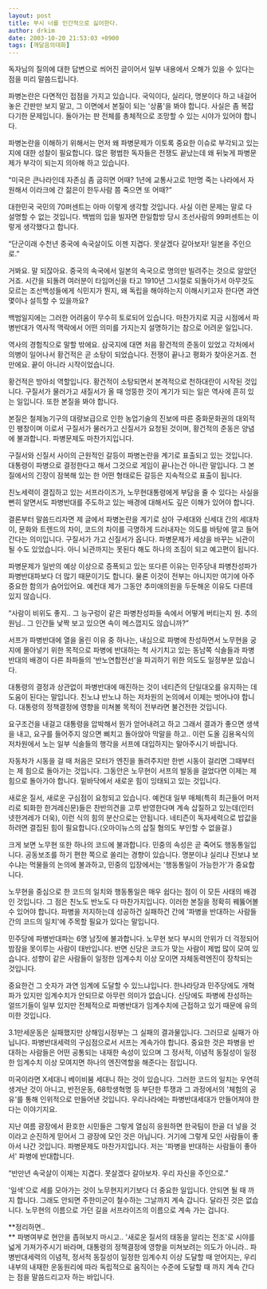 ```yaml
---
layout: post
title: 부시 너를 인간적으로 싫어한다.
author: drkim
date: 2003-10-20 21:53:03 +0900
tags: [깨달음의대화]
---
```

독자님의 질의에 대한 답변으로 씌어진 글이어서 일부 내용에서 오해가 있을 수 있다는 점을 미리 말씀드립니다. 

파병논란은 다면적인 접점을 가지고 있습니다. 국익이다, 실리다, 명분이다 하고 내걸어놓은 간판만 보지 말고, 그 이면에서 본질이 되는 '상품'을 봐야 합니다. 사실은 좀 복잡다기한 문제입니다. 돌아가는 판 전체를 총체적으로 조망할 수 있는 시야가 있어야 합니다. 

파병논란을 이해하기 위해서는 먼저 왜 파병문제가 이토록 중요한 이슈로 부각되고 있는지에 대한 성찰이 필요합니다. 많은 평범한 독자들은 전쟁도 끝났는데 왜 뒤늦게 파병문제가 부각이 되는지 의아해 하고 있습니다. 

“미국은 큰나라인데 자존심 좀 굽히면 어때? 1년에 교통사고로 1만명 죽는 나라에서 자원해서 이라크에 간 젊은이 한두사람 쯤 죽으면 또 어때?” 

대한민국 국민의 70퍼센트는 아마 이렇게 생각할 것입니다. 사실 이런 문제는 말로 다 설명할 수 없는 것입니다. 백범의 입을 빌자면 한일합방 당시 조선사람의 99퍼센트는 이렇게 생각했다고 합니다. 

“단군이래 수천년 중국에 속국살이도 이젠 지겹다. 못살겠다 갈아보자! 일본을 주인으로.” 

거봐요. 말 되잖아요. 중국의 속국에서 일본의 속국으로 명의만 빌려주는 것으로 알았던 거죠. 시간을 되돌려 여러분이 타임머신을 타고 1910년 그시절로 되돌아가서 아무것도 모르는 조선백성들에게 식민지가 뭔지, 왜 독립을 해야하는지 이해시키고자 한다면 과연 몇이나 설득할 수 있을까요? 

백범일지에는 그러한 어려움이 무수히 토로되어 있습니다. 마찬가지로 지금 시점에서 파병반대가 역사적 맥락에서 어떤 의미를 가지는지 설명하기는 참으로 어려운 일입니다. 

역사의 경험칙으로 말할 밖에요. 삼국지에 대면 처음 황건적의 준동이 있었고 각처에서 의병이 일어나서 황건적은 곧 소탕이 되었습니다. 전쟁이 끝나고 평화가 찾아온거죠. 천만에요. 끝이 아니라 시작이었습니다. 

황건적은 방아쇠 역할입니다. 황건적이 소탕되면서 본격적으로 천하대란이 시작된 것입니다. 구질서가 물러가고 새질서가 올 때 엉뚱한 것이 계기가 되는 일은 역사에 흔히 있는 일입니다. 또한 본질을 봐야 합니다. 

본질은 철제농기구의 대량보급으로 인한 농업기술의 진보에 따른 중화문화권의 대외적인 팽창이며 이로서 구질서가 물러가고 신질서가 요청된 것이며, 황건적의 준동은 양념에 불과합니다. 파병문제도 마찬가지입니다. 

구질서와 신질서 사이의 근원적인 갈등이 파병논란을 계기로 표출되고 있는 것입니다. 대통령이 파병으로 결정한다고 해서 그것으로 게임이 끝나는건 아니란 말입니다. 그 본질에서의 긴장이 잠복해 있는 한 어떤 형태로든 갈등은 지속적으로 표출이 됩니다. 

친노세력이 결집하고 있는 서프라이즈가, 노무현대통령에게 부담을 줄 수 있다는 사실을 뻔히 알면서도 파병반대를 주도하고 있는 배경에 대해서도 깊은 이해가 있어야 합니다. 

결론부터 말씀드리자면 제 글에서 파병논란을 계기로 삼아 구세대와 신세대 간의 세대차이, 문화와 트렌드의 차이, 코드의 차이를 극명하게 드러내자는 의도를 바탕에 깔고 들어간다는 의미입니다. 구질서가 가고 신질서가 옵니다. 파병문제가 세상을 바꾸는 뇌관이 될 수도 있었습니다. 아니 뇌관까지는 못된다 해도 하나의 조짐이 되고 예고편이 됩니다. 

파병문제가 일반의 예상 이상으로 증폭되고 있는 또다른 이유는 민주당내 파병찬성파가 파병반대파보다 더 많기 때문이기도 합니다. 물론 이것이 전부는 아니지만 여기에 아주 중요한 함의가 숨어있어요. 예컨대 제가 그동안 추미애의원을 두둔해온 이유도 다른데 있지 않습니다. 

“사람이 비위도 좋지.. 그 능구렁이 같은 파병찬성파들 속에서 어떻게 버티는지 원. 추의원님.. 그 인간들 낯짝 보고 있으면 속이 메스껍지도 않습니까?”

서프가 파병반대에 열을 올린 이유 중 하나는, 내심으로 파병에 찬성하면서 노무현을 궁지에 몰아넣기 위한 목적으로 파병에 반대하는 척 사기치고 있는 동남쪽 식솔들과 파병반대의 배경이 다른 좌파들의 '반노연합전선'을 파괴하기 위한 의도도 일정부분 있습니다. 

대통령의 결정과 상관없이 파병반대에 매진하는 것이 네티즌의 단일대오를 유지하는 데 도움이 된다는 말입니다. 친노냐 반노냐 하는 저차원의 논의에서 이제는 벗어나야 합니다. 대통령의 정책결정에 영향을 미쳐볼 목적이 전부라면 불건전한 것입니다. 

요구조건을 내걸고 대통령을 압박해서 뭔가 얻어내려고 하고 그래서 결과가 좋으면 생색을 내고, 요구를 들어주지 않으면 삐치고 돌아앉아 막말을 하고.. 이런 도올 김용옥식의 저차원에서 노는 일부 식솔들의 행각을 서프에 대입하지는 말아주시기 바랍니다. 

자동차가 시동을 걸 때 처음은 모터가 엔진을 돌려주지만 한번 시동이 걸리면 그때부터는 제 힘으로 돌아가는 것입니다. 그동안은 노무현이 서프의 발동을 걸었다면 이제는 제 힘으로 돌아가야 합니다. 밑바닥에서 새로운 힘이 잉태되고 있는 것입니다. 

새로운 질서, 새로운 구심점이 요청되고 있습니다. 예컨대 일부 매체(특히 최근들어 머저리로 퇴화한 한겨레신문)들은 찬반의견을 고루 반영한다며 계속 삽질하고 있는데(인터넷한겨레가 더욱), 이런 식의 힘의 분산으로는 안됩니다. 네티즌이 독자세력으로 밥값을 하려면 결집된 힘이 필요합니다.(오마이뉴스의 삽질 혐의도 부인할 수 없을걸.) 

크게 보면 노무현 또한 하나의 코드에 불과합니다. 민중의 속성은 곧 죽어도 행동통일입니다. 공동보조를 하기 편한 쪽으로 쏠리는 경향이 있습니다. 명분이냐 실리냐 진보냐 보수냐는 먹물들의 논의에 불과하고, 민중의 입장에서는 '행동통일이 가능한가'가 중요합니다. 

노무현을 중심으로 한 코드의 일치와 행동통일은 매우 쉽다는 점이 이 모든 사태의 배경인 것입니다. 그 점은 친노도 반노도 다 마찬가지입니다. 이러한 본질을 정확히 꿰뚫어볼 수 있어야 합니다. 파병을 저지하는데 성공하건 실패하건 간에 '파병을 반대하는 사람들 간의 코드의 일치'에 주목할 필요가 있다는 말입니다. 

민주당에 파병반대파는 6명 남짓에 불과합니다. 노무현 보다 부시의 안위가 더 걱정되어 밤잠을 못이루는 사람이 태반입니다. 반면 신당은 코드가 맞는 사람이 제법 많이 모여 있습니다. 성향이 같은 사람들이 일정한 임계수치 이상 모이면 자체동력엔진이 장착되는 것입니다. 

중요한건 그 숫자가 과연 임계에 도달할 수 있느냐입니다. 한나라당과 민주당에도 개혁파가 있지만 임계수치가 안되므로 아무런 의미가 없습니다. 신당에도 파병에 찬성하는 얼뜨기들이 일부 있지만 전체적으로 파병반대가 임계수치에 근접하고 있기 때문에 유의미한 것입니다. 

3.1만세운동은 실패했지만 상해임시정부는 그 실패의 결과물입니다. 그러므로 실패가 아닙니다. 파병반대세력의 구심점으로서 서프는 계속가야 합니다. 중요한 것은 파병을 반대하는 사람들은 어떤 공통되는 내재한 속성이 있으며 그 정서적, 이념적 동질성이 일정한 임계수치 이상 모여지면 하나의 엔진역할을 해준다는 점입니다. 

미국이라면 X세대니 베이비붐 세대니 하는 것이 있습니다. 그러한 코드의 일치는 우연히 생겨난 것이 아니고, 반전운동, 68학생혁명 등 부단한 투쟁과 그 과정에서의 '체험의 공유'를 통해 인위적으로 만들어낸 것입니다. 우리나라에는 파병반대세대가 만들어져야 한다는 이야기지요. 

지난 여름 광장에서 환호한 시민들은 그렇게 열심히 응원하면 한국팀이 한골 더 넣을 것이라고 순진하게 믿어서 그 광장에 모인 것은 아닙니다. 거기에 그렇게 모인 사람들이 좋아서 나간 것입니다. 파병문제도 마찬가지입니다. 저는 '파병을 반대하는 사람들이 좋아서' 파병에 반대합니다. 

“반만년 속국살이 이제는 지겹다. 못살겠다 갈아보자. 우리 자신을 주인으로.”

'일색'으로 세를 모아가는 것이 노무현지키기보다 더 중요한 일입니다. 안되면 될 때 까지 합니다. 그래도 안되면 주한미군이 철수하는 그날까지 계속 갑니다. 달라진 것은 없습니다. 노무현의 이름으로 가던 길을 서프라이즈의 이름으로 계속 가는 겁니다. 

**정리하면..   
** 파병여부로 현안을 좁혀보지 마시고.. '새로운 질서의 태동을 알리는 전조'로 시야를 넓게 가져가주시기 바라며, 대통령의 정책결정에 영향을 미쳐보려는 의도가 아니라.. 파병반대세력의 이념적, 정서적 동질성이 일정한 임계수치 이상 도달할 때 얻어지는, 우리 내부의 내재한 운동원리에 따라 독립적으로 움직이는 수준에 도달할 때 까지 계속 간다는 점을 말씀드리고자 하는 바입니다.